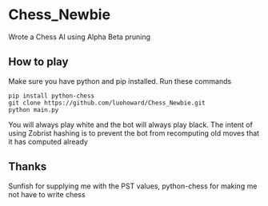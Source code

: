 # Chess_Newbie

Wrote a Chess AI using Alpha Beta pruning

## How to play

Make sure you have python and pip installed. Run these commands
```
pip install python-chess
git clone https://github.com/luohoward/Chess_Newbie.git
python main.py
```

You will always play white and the bot will always play black. The intent of using Zobrist hashing is to prevent the bot from recomputing old moves that it has computed already

## Thanks
Sunfish for supplying me with the PST values, python-chess for making me not have to write chess

